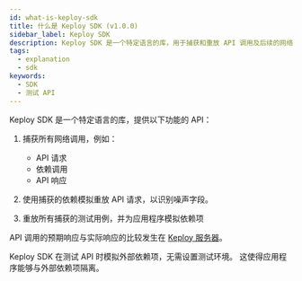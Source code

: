 ```yaml
---
id: what-is-keploy-sdk
title: 什么是 Keploy SDK (v1.0.0)
sidebar_label: Keploy SDK
description: Keploy SDK 是一个特定语言的库，用于捕获和重放 API 调用及后续的网络交互。
tags:
  - explanation
  - sdk
keywords:
  - SDK
  - 测试 API
---
```


Keploy SDK 是一个特定语言的库，提供以下功能的 API：

1. 捕获所有网络调用，例如：

   - API 请求
   - 依赖调用
   - API 响应

2. 使用捕获的依赖模拟重放 API 请求，以识别噪声字段。
3. 重放所有捕获的测试用例，并为应用程序模拟依赖项

API 调用的预期响应与实际响应的比较发生在 [Keploy 服务器](/docs/1.0.0/go/installation)。

Keploy SDK 在测试 API 时模拟外部依赖项，无需设置测试环境。
这使得应用程序能够与外部依赖项隔离。